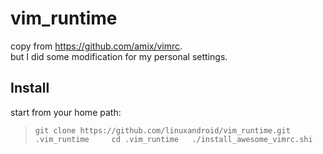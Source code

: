 vim_runtime
===========

copy from https://github.com/amix/vimrc.  
but I did some modification for my personal settings.

Install
----------
start from your home path:
>`git clone https://github.com/linuxandroid/vim_runtime.git .vim_runtime    
cd .vim_runtime  
./install_awesome_vimrc.shi`



